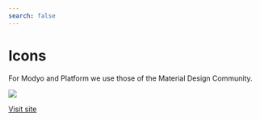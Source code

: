 ```yaml
---
search: false
---
```


# Icons

For Modyo and Platform we use those of the Material Design Community.

<img src="https://cloud.modyocdn.com/uploads/23b0533d-7127-4ccd-9b95-1c768428935d/original/icons.svg" style="margin-left: 0;" />

[Visit site](https://materialdesignicons.com/)
